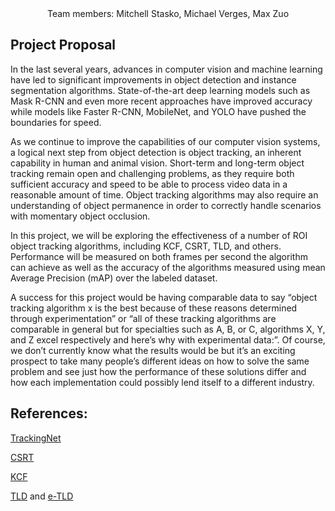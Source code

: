 <center>
    Team members: Mitchell Stasko, Michael Verges, Max Zuo
</center>

## Project Proposal

In the last several years, advances in computer vision and machine learning have led to significant improvements in object detection and instance segmentation algorithms. State-of-the-art deep learning models such as Mask R-CNN and even more recent approaches have improved accuracy while models like Faster R-CNN, MobileNet, and YOLO have pushed the boundaries for speed.


As we continue to improve the capabilities of our computer vision systems, a logical next step from object detection is object tracking, an inherent capability in human and animal vision. Short-term and long-term object tracking remain open and challenging problems, as they require both sufficient accuracy and speed to be able to process video data in a reasonable amount of time. Object tracking algorithms may also require an understanding of object permanence in order to correctly handle scenarios with momentary object occlusion.


In this project, we will be exploring the effectiveness of a number of ROI object tracking algorithms, including KCF, CSRT, TLD, and others. Performance will be measured on both frames per second the algorithm can achieve as well as the accuracy of the algorithms measured using mean Average Precision (mAP) over the labeled dataset.


A success for this project would be having comparable data to say “object tracking algorithm x is the best because of these reasons determined through experimentation” or “all of these tracking algorithms are comparable in general but for specialties such as A, B, or C, algorithms X, Y, and Z excel respectively and here’s why with experimental data:”. Of course, we don’t currently know what the results would be but it’s an exciting prospect to take many people’s different ideas on how to solve the same problem and see just how the performance of these solutions differ and how each implementation could possibly lend itself to a different industry.


## References:
[TrackingNet](https://tracking-net.org/)

[CSRT](https://arxiv.org/pdf/1611.08461)

[KCF](https://arxiv.org/abs/1404.7584)

[TLD](https://ieeexplore.ieee.org/document/6104061) and [e-TLD](https://arxiv.org/abs/2009.00855)